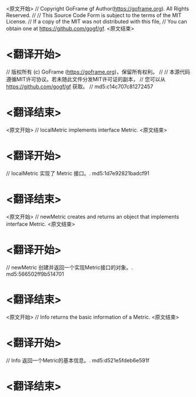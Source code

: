 
<原文开始>
// Copyright GoFrame gf Author(https://goframe.org). All Rights Reserved.
//
// This Source Code Form is subject to the terms of the MIT License.
// If a copy of the MIT was not distributed with this file,
// You can obtain one at https://github.com/gogf/gf.
<原文结束>

# <翻译开始>
// 版权所有 (c) GoFrame (https://goframe.org)，保留所有权利。
//
// 本源代码遵循MIT许可协议。若未随此文件分发MIT许可证的副本，
// 您可以从 https://github.com/gogf/gf 获取。
// md5:c14c707c81272457
# <翻译结束>


<原文开始>
// localMetric implements interface Metric.
<原文结束>

# <翻译开始>
// localMetric 实现了 Metric 接口。. md5:1d7e92821badcf91
# <翻译结束>


<原文开始>
// newMetric creates and returns an object that implements interface Metric.
<原文结束>

# <翻译开始>
// newMetric 创建并返回一个实现Metric接口的对象。. md5:566502ff9b514701
# <翻译结束>


<原文开始>
// Info returns the basic information of a Metric.
<原文结束>

# <翻译开始>
// Info 返回一个Metric的基本信息。. md5:d521e5fdeb6e591f
# <翻译结束>

